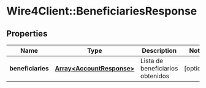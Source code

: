 # Wire4Client::BeneficiariesResponse

## Properties
Name | Type | Description | Notes
------------ | ------------- | ------------- | -------------
**beneficiaries** | [**Array&lt;AccountResponse&gt;**](AccountResponse.md) | Lista de beneficiarios obtenidos | [optional] 


